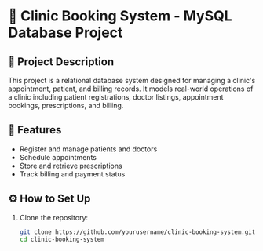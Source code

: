 # 🏥 Clinic Booking System - MySQL Database Project

## 📘 Project Description

This project is a relational database system designed for managing a clinic's appointment, patient, and billing records. It models real-world operations of a clinic including patient registrations, doctor listings, appointment bookings, prescriptions, and billing.

## 📂 Features

- Register and manage patients and doctors
- Schedule appointments
- Store and retrieve prescriptions
- Track billing and payment status

## ⚙️ How to Set Up

1. Clone the repository:
   ```bash
   git clone https://github.com/yourusername/clinic-booking-system.git
   cd clinic-booking-system

